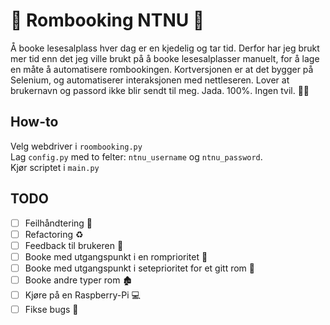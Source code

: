 # 🚀 Rombooking NTNU 🚀
Å booke lesesalplass hver dag er en kjedelig og tar tid. Derfor har jeg brukt mer tid enn det jeg ville brukt på å booke lesesalplasser manuelt, for å lage en måte å automatisere rombookingen. Kortversjonen er at det bygger på Selenium, og automatiserer interaksjonen med nettleseren. Lover at brukernavn og passord ikke blir sendt til meg. Jada. 100%. Ingen tvil. 👮‍♂️

## How-to ##
Velg webdriver i `roombooking.py`  
Lag `config.py` med to felter: `ntnu_username` og `ntnu_password`.  
Kjør scriptet i `main.py`

## TODO ##
- [ ] Feilhåndtering 🚨
- [ ] Refactoring ♻️
- [ ] Feedback til brukeren 📣
- [ ] Booke med utgangspunkt i en romprioritet 🥇
- [ ] Booke med utgangspunkt i seteprioritet for et gitt rom 🥈
- [ ] Booke andre typer rom 🏚
- [ ] Kjøre på en Raspberry-Pi 💻
- [ ] Fikse bugs 🐛
